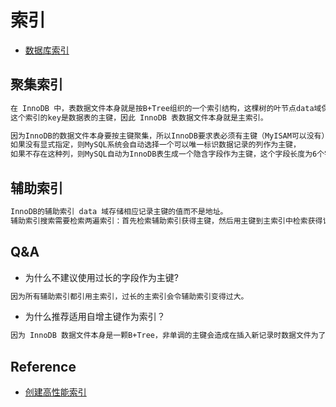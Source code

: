 # 索引

* [数据库索引](https://github.com/SunnnyChan/knowledge-Sys-of-DB/blob/master/db-system/index/README.md)

## 聚集索引
```md
在 InnoDB 中，表数据文件本身就是按B+Tree组织的一个索引结构，这棵树的叶节点data域保存了完整的数据记录。
这个索引的key是数据表的主键，因此 InnoDB 表数据文件本身就是主索引。
```
```md
因为InnoDB的数据文件本身要按主键聚集，所以InnoDB要求表必须有主键（MyISAM可以没有），
如果没有显式指定，则MySQL系统会自动选择一个可以唯一标识数据记录的列作为主键，
如果不存在这种列，则MySQL自动为InnoDB表生成一个隐含字段作为主键，这个字段长度为6个字节，类型为长整形。
```

## 辅助索引
```md
InnoDB的辅助索引 data 域存储相应记录主键的值而不是地址。
辅助索引搜索需要检索两遍索引：首先检索辅助索引获得主键，然后用主键到主索引中检索获得记录。
```

## Q&A
* 为什么不建议使用过长的字段作为主键?
```md
因为所有辅助索引都引用主索引，过长的主索引会令辅助索引变得过大。
```
* 为什么推荐适用自增主键作为索引？
```md
因为 InnoDB 数据文件本身是一颗B+Tree，非单调的主键会造成在插入新记录时数据文件为了维持B+Tree的特性而频繁的分裂调整，十分低效。
```

## Reference
* [创建高性能索引](https://github.com/SunnnyChan/sc.ebooks/blob/master/db/hp-mysql/chapter/chapter-5-1_index.md)
